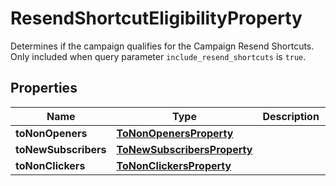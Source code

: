 

# ResendShortcutEligibilityProperty

Determines if the campaign qualifies for the Campaign Resend Shortcuts. Only included when query parameter `include_resend_shortcuts` is `true`.

## Properties

| Name | Type | Description | Notes |
|------------ | ------------- | ------------- | -------------|
|**toNonOpeners** | [**ToNonOpenersProperty**](ToNonOpenersProperty.md) |  |  [optional] |
|**toNewSubscribers** | [**ToNewSubscribersProperty**](ToNewSubscribersProperty.md) |  |  [optional] |
|**toNonClickers** | [**ToNonClickersProperty**](ToNonClickersProperty.md) |  |  [optional] |



